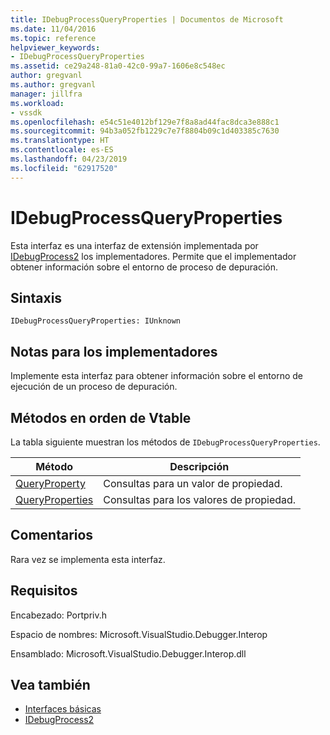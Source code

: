 ```yaml
---
title: IDebugProcessQueryProperties | Documentos de Microsoft
ms.date: 11/04/2016
ms.topic: reference
helpviewer_keywords:
- IDebugProcessQueryProperties
ms.assetid: ce29a248-81a0-42c0-99a7-1606e8c548ec
author: gregvanl
ms.author: gregvanl
manager: jillfra
ms.workload:
- vssdk
ms.openlocfilehash: e54c51e4012bf129e7f8a8ad44fac8dca3e888c1
ms.sourcegitcommit: 94b3a052fb1229c7e7f8804b09c1d403385c7630
ms.translationtype: HT
ms.contentlocale: es-ES
ms.lasthandoff: 04/23/2019
ms.locfileid: "62917520"
---
```

# <a name="idebugprocessqueryproperties"></a>IDebugProcessQueryProperties
Esta interfaz es una interfaz de extensión implementada por [IDebugProcess2](../../../extensibility/debugger/reference/idebugprocess2.md) los implementadores. Permite que el implementador obtener información sobre el entorno de proceso de depuración.

## <a name="syntax"></a>Sintaxis

```
IDebugProcessQueryProperties: IUnknown
```

## <a name="notes-for-implementers"></a>Notas para los implementadores
 Implemente esta interfaz para obtener información sobre el entorno de ejecución de un proceso de depuración.

## <a name="methods-in-vtable-order"></a>Métodos en orden de Vtable
 La tabla siguiente muestran los métodos de `IDebugProcessQueryProperties`.

|Método|Descripción|
|------------|-----------------|
|[QueryProperty](../../../extensibility/debugger/reference/idebugprocessqueryproperties-queryproperty.md)|Consultas para un valor de propiedad.|
|[QueryProperties](../../../extensibility/debugger/reference/idebugprocessqueryproperties-queryproperties.md)|Consultas para los valores de propiedad.|

## <a name="remarks"></a>Comentarios
 Rara vez se implementa esta interfaz.

## <a name="requirements"></a>Requisitos
 Encabezado: Portpriv.h

 Espacio de nombres:  Microsoft.VisualStudio.Debugger.Interop

 Ensamblado: Microsoft.VisualStudio.Debugger.Interop.dll

## <a name="see-also"></a>Vea también
- [Interfaces básicas](../../../extensibility/debugger/reference/core-interfaces.md)
- [IDebugProcess2](../../../extensibility/debugger/reference/idebugprocess2.md)